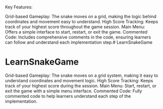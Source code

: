 ﻿Key Features:

Grid-based Gameplay: The snake moves on a grid, making the logic behind coordinates and movement easy to understand.
High Score Tracking: Keeps track of your highest score throughout the game session.
Main Menu: Offers a simple interface to start, restart, or exit the game.
Commented Code: Includes comprehensive comments in the code, ensuring learners can follow and understand each implementation step.# LearnSnakeGame
# LearnSnakeGame
Grid-based Gameplay: The snake moves on a grid system, making it easy to understand coordinates and movement logic.
High Score Tracking: Keeps track of your highest score during the session.
Main Menu: Start, restart, or exit the game with a simple menu interface.
Commented Code: Fully commented code to help learners understand each step of the implementation.
